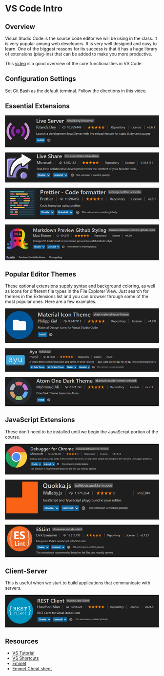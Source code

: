 # VS Code Intro

## Overview

Visual Studio Code is the source code editor we will be using in the class. It is very popular among web developers. It is very well designed and easy to learn. One of the biggest reasons for its success is that it has a huge library of extensions \(plug-ins\) that can be added to make you more productive.

This [video](https://www.youtube.com/watch?v=ORrELERGIHs) is a good overview of the core functionalities in VS Code.

## Configuration Settings

Set Git Bash as the default terminal. Follow the directions in this video.

## Essential Extensions

![](../.gitbook/assets/image%20%2829%29.png)

![](../.gitbook/assets/image%20%2884%29.png)

![](../.gitbook/assets/image%20%2811%29.png)

![](../.gitbook/assets/image%20%28255%29.png)

## Popular Editor Themes

These optional extensions supply syntax and background coloring, as well as icons for different file types in the File Explorer View. Just search for themes in the Extensions list and you can browser through some of the most popular ones. Here are a few examples.

![](../.gitbook/assets/image%20%2833%29.png)

![](../.gitbook/assets/image%20%28244%29.png)

![](../.gitbook/assets/image%20%28185%29.png)

## JavaScript Extensions

These don't need to be installed until we begin the JavaScript portion of the course.

![](../.gitbook/assets/image%20%28127%29.png)

![](../.gitbook/assets/image%20%28142%29.png)

![](../.gitbook/assets/image%20%2876%29.png)

## Client-Server

This is useful when we start to build applications that communicate with servers.

![](../.gitbook/assets/image%20%28228%29.png)

## Resources

* [VS Tutorial](https://www.youtube.com/watch?v=ORrELERGIHs)
* [VS Shortcuts](https://travis.media/10-vs-code-shortcuts-to-memorize-that-will-boost-your-productivity/)
* [Emmet](https://dev.to/raaynaldo/speed-up-code-your-html-using-emmet-in-vscode-nesting-operators-201o)
* [Emmet Cheat sheet](https://docs.emmet.io/cheat-sheet/)

